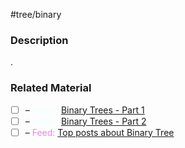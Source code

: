 #tree/binary 

### Description

.
### Related Material

- [ ] – <font color="azure"> Video: </font>[Binary Trees - Part 1](https://www.youtube.com/watch?v=76dhtgZt38A&list=PLUl4u3cNGP63EdVPNLG3ToM6LaEUuStEY&index=9)
- [ ] – <font color="azure"> Video: </font>[Binary Trees - Part 2](https://www.youtube.com/watch?v=U1JYwHcFfso&list=PLUl4u3cNGP63EdVPNLG3ToM6LaEUuStEY&index=10)
- [ ] – <font color="violet"> Feed: </font>[Top posts about Binary Tree](https://app.daily.dev/tags/binary-tree?ref=roadmapsh)
